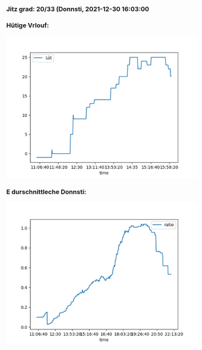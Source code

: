 ### Jitz grad: 20/33 (Donnsti, 2021-12-30 16:03:00

### Hütige Vrlouf:
![Graph](Today.png)

### E durschnittleche Donnsti:
![Graph](Donnsti.png)